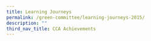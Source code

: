```yaml
---
title: Learning Journeys
permalink: /green-committee/learning-journeys-2015/
description: ""
third_nav_title: CCA Achievements
---
```

